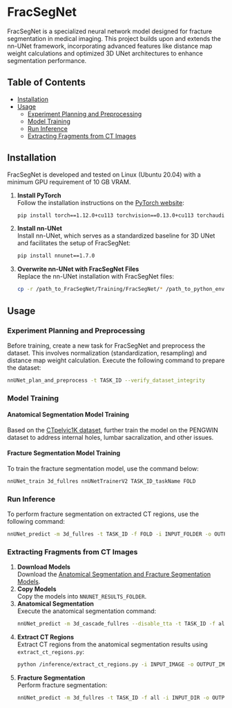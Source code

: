 
# FracSegNet

FracSegNet is a specialized neural network model designed for fracture segmentation in medical imaging. This project builds upon and extends the nn-UNet framework, incorporating advanced features like distance map weight calculations and optimized 3D UNet architectures to enhance segmentation performance.

## Table of Contents
- [Installation](#installation)
- [Usage](#usage)
  * [Experiment Planning and Preprocessing](#experiment-planning-and-preprocessing)
  * [Model Training](#model-training)
  * [Run Inference](#run-inference)
  * [Extracting Fragments from CT Images](#extracting-fragments-from-ct-images)

## Installation

FracSegNet is developed and tested on Linux (Ubuntu 20.04) with a minimum GPU requirement of 10 GB VRAM.

1. **Install PyTorch**  
   Follow the installation instructions on the [PyTorch website](https://pytorch.org/get-started/locally/):
   ```bash
   pip install torch==1.12.0+cu113 torchvision==0.13.0+cu113 torchaudio==0.12.0
   ```
2. **Install nn-UNet**  
   Install nn-UNet, which serves as a standardized baseline for 3D UNet and facilitates the setup of FracSegNet:
   ```bash
   pip install nnunet==1.7.0
   ```
3. **Overwrite nn-UNet with FracSegNet Files**  
   Replace the nn-UNet installation with FracSegNet files:
   ```bash
   cp -r /path_to_FracSegNet/Training/FracSegNet/* /path_to_python_envs/env_name/python3.7/site-packages/nnunet/ 
   ```

## Usage

### Experiment Planning and Preprocessing
Before training, create a new task for FracSegNet and preprocess the dataset. This involves normalization (standardization, resampling) and distance map weight calculation. Execute the following command to prepare the dataset:
```bash
nnUNet_plan_and_preprocess -t TASK_ID --verify_dataset_integrity
```

### Model Training

#### Anatomical Segmentation Model Training
Based on the [CTpelvic1K dataset](https://github.com/MIRACLE-Center/CTPelvic1K), further train the model on the PENGWIN dataset to address internal holes, lumbar sacralization, and other issues.

#### Fracture Segmentation Model Training
To train the fracture segmentation model, use the command below:
```bash
nnUNet_train 3d_fullres nnUNetTrainerV2 TASK_ID_taskName FOLD
```

### Run Inference
To perform fracture segmentation on extracted CT regions, use the following command:
```bash
nnUNet_predict -m 3d_fullres -t TASK_ID -f FOLD -i INPUT_FOLDER -o OUTPUT_FOLDER
```

### Extracting Fragments from CT Images
1. **Download Models**  
   Download the [Anatomical Segmentation and Fracture Segmentation Models](https://github.com/YzzLiu/FracSegNet/tree/main/code/inference).
2. **Copy Models**  
   Copy the models into `NNUNET_RESULTS_FOLDER`.
3. **Anatomical Segmentation**  
   Execute the anatomical segmentation command:
   ```bash
   nnUNet_predict -m 3d_cascade_fullres --disable_tta -t TASK_ID -f all -i INPUT_DIR -o OUTPUT_DIR
   ```
4. **Extract CT Regions**  
   Extract CT regions from the anatomical segmentation results using `extract_ct_regions.py`:
   ```bash
   python /inference/extract_ct_regions.py -i INPUT_IMAGE -o OUTPUT_IMAGE
   ```
5. **Fracture Segmentation**  
   Perform fracture segmentation:
   ```bash
   nnUNet_predict -m 3d_fullres -t TASK_ID -f all -i INPUT_DIR -o OUTPUT_DIR
   ```
